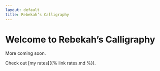 ```yaml
---
layout: default
title: Rebekah’s Calligraphy
---
```

# Welcome to Rebekah’s Calligraphy

More coming soon.

Check out [my rates]({% link rates.md %}).